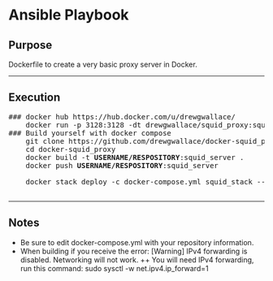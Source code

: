 # Ansible Playbook



## Purpose
  Dockerfile to create a very basic proxy server in Docker.
  
----

## Execution
<pre>
### docker hub https://hub.docker.com/u/drewgwallace/
    docker run -p 3128:3128 -dt drewgwallace/squid_proxy:squid_server
### Build yourself with docker compose
    git clone https://github.com/drewgwallace/docker-squid_proxy.git
    cd docker-squid_proxy
    docker build -t <b>USERNAME/RESPOSITORY</b>:squid_server .
    docker push <b>USERNAME/RESPOSITORY</b>:squid_server
    <Edit the docker-compose.yml with your repository>
    docker stack deploy -c docker-compose.yml squid_stack --with-registry-auth
    
</pre>

----

## Notes
+ Be sure to edit docker-compose.yml with your repository information.
+ When building if you receive the error:
      [Warning] IPv4 forwarding is disabled. Networking will not work.
++ You will need IPv4 forwarding, run this command:
      sudo sysctl -w net.ipv4.ip_forward=1
